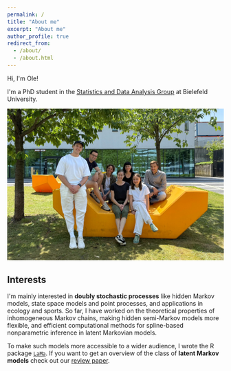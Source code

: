 ```yaml
---
permalink: /
title: "About me"
excerpt: "About me"
author_profile: true
redirect_from: 
  - /about/
  - /about.html
---
```


Hi, I'm Ole!

I'm a PhD student in the <a href="https://www.uni-bielefeld.de/fakultaeten/wirtschaftswissenschaften/lehrbereiche/stats/index.xml" target = "_blank">Statistics and Data Analysis Group</a> at Bielefeld University.

<img src="../images/group_picture.jpg">

## Interests

I'm mainly interested in **doubly stochastic processes** like hidden Markov models, state space models and point processes, and applications in ecology and sports. So far, I have worked on the theoretical properties of inhomogeneous Markov chains, making hidden semi-Markov models more flexible, and efficient computational methods for spline-based nonparametric inference in latent Markovian models. 

To make such models more accessible to a wider audience, I wrote the R package <a href="https://janoleko.github.io/LaMa/" target = "_blank">`LaMa`</a>. If you want to get an overview of the class of **latent Markov models** check out our <a href = "https://arxiv.org/abs/2406.19157" target = "_blank">review paper</a>.

